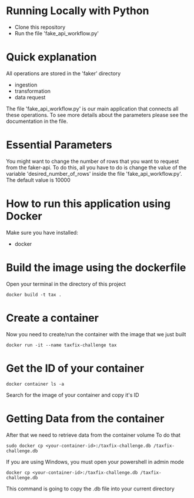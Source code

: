 # Running Locally with Python
- Clone this repository
- Run the file 'fake_api_workflow.py'

# Quick explanation
All operations are stored in the 'faker' directory
- ingestion
- transformation
- data request

The file 'fake_api_workflow.py' is our main application that connects
all these operations. To see more details about the parameters please see the documentation in the file.

# Essential Parameters
You might want to change the number of rows that you want to request from the faker-api.
To do this, all you have to do is change the value of the variable 'desired_number_of_rows' inside the file 'fake_api_workflow.py'. The default value is 10000

# How to run this application using Docker
Make sure you have installed:
* docker

# Build the image using the dockerfile
Open your terminal in the directory of this project
```shell
docker build -t tax .
```

# Create a container
Now you need to create/run the container with the image
that we just built
```shell
docker run -it --name taxfix-challenge tax
```

# Get the ID of your container
```shell
docker container ls -a
```
Search for the image of your container and copy it's ID

# Getting Data from the container
After that we need to retrieve data from the container volume
To do that
```shell
sudo docker cp <your-container-id>:/taxfix-challenge.db /taxfix-challenge.db
```
If you are using Windows, you must open your powershell in admin mode
```shell
docker cp <your-container-id>:/taxfix-challenge.db /taxfix-challenge.db
```
This command is going to copy the .db file into your current directory
